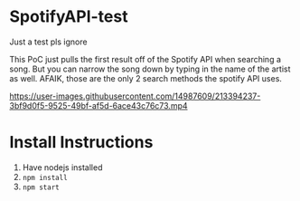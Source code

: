 # SpotifyAPI-test
Just a test pls ignore

This PoC just pulls the first result off of the Spotify API when searching a song. But you can narrow the song down by typing in the name of the artist as well. AFAIK, those are the only 2 search methods the spotify API uses.

https://user-images.githubusercontent.com/14987609/213394237-3bf9d0f5-9525-49bf-af5d-6ace43c76c73.mp4

# Install Instructions

1. Have nodejs installed
2. `npm install`
3. `npm start`

